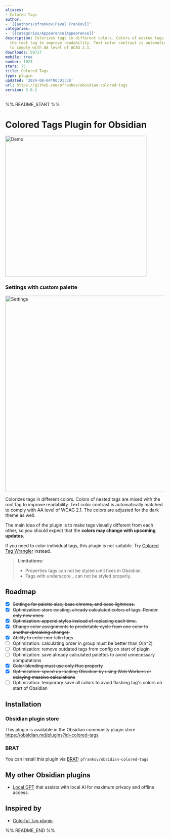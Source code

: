 ```yaml
---
aliases:
- Colored Tags
author:
- '[[authors/pfrankov|Pavel Frankov]]'
categories:
- '[[categories/Appearence|Appearence]]'
description: Colorizes tags in different colors. Colors of nested tags are mixed with
  the root tag to improve readability. Text color contrast is automatically matched
  to comply with AA level of WCAG 2.1.
downloads: 50717
mobile: true
number: 1023
stars: 75
title: Colored Tags
type: plugin
updated: '2024-08-04T06:01:38'
url: https://github.com/pfrankov/obsidian-colored-tags
version: 5.0.1
---
```


%% README_START %%

# Colored Tags Plugin for Obsidian

<img width="446" alt="Demo" src="https://github.com/pfrankov/obsidian-colored-tags/assets/584632/9ff98fb1-f397-449c-9a22-d5ba1e7bf3d9">

### Settings with custom palette
<img width="621" alt="Settings" src="https://github.com/pfrankov/obsidian-colored-tags/assets/584632/033e3cb9-10b5-47fd-acea-2f2ed1a51a23">

Colorizes tags in different colors. Colors of nested tags are mixed with the root tag to improve readability.
Text color contrast is automatically matched to comply with AA level of WCAG 2.1.
The colors are adjusted for the dark theme as well.

The main idea of the plugin is to make tags visually different from each other, so you should expect that the **colors may change with upcoming updates**.

If you need to color individual tags, this plugin is not suitable. Try [Colored Tag Wrangler](https://github.com/code-of-chaos/obsidian-colored_tags_wrangler) instead.

>**Limitations:**
>- Properties tags can not be styled until fixes in Obsidian.
>- Tags with underscore _ can not be styled properly.

## Roadmap
- [x] ~~Settings for palette size, base chroma, and base lightness.~~
- [x] ~~Optimization: store existing, already calculated colors of tags. Render only new ones.~~
- [x] ~~Optimization: append styles instead of replacing each time.~~
- [x] ~~Change color assignments to predictable cycle from one color to another (breaking change).~~
- [x] ~~Ability to color non-latin tags~~
- [ ] Optimization: calculating order in group must be better than O(n^2)
- [ ] Optimization: remove outdated tags from config on start of plugin
- [ ] Optimization: save already calculated palettes to avoid unnecessary computations
- [x] ~~Color blending must use only Hue property~~
- [x] ~~Optimization: speed up loading Obsidian by using Web Workers or delaying massive calculations~~
- [ ] Optimization: temporary save all colors to avoid flashing tag's colors on start of Obsidian 

## Installation

### Obsidian plugin store
This plugin is available in the Obsidian community plugin store https://obsidian.md/plugins?id=colored-tags

### BRAT
You can install this plugin via [BRAT](https://obsidian.md/plugins?id=obsidian42-brat): `pfrankov/obsidian-colored-tags`

## My other Obsidian plugins
- [Local GPT](https://github.com/pfrankov/obsidian-local-gpt) that assists with local AI for maximum privacy and offline access.

## Inspired by
- [Colorful Tag plugin](https://github.com/rien7/obsidian-colorful-tag).


%% README_END %%